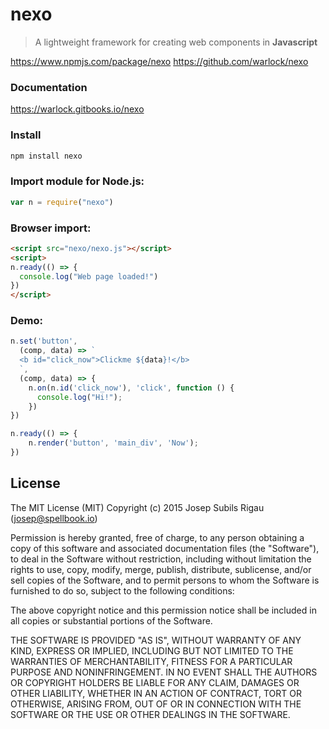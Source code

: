 # nexo
>A lightweight framework for creating web components in **Javascript**

https://www.npmjs.com/package/nexo
https://github.com/warlock/nexo

### Documentation
https://warlock.gitbooks.io/nexo

### Install
```sh
npm install nexo
```

### Import module for Node.js:
```javascript
var n = require("nexo")
```

### Browser import:
```html
<script src="nexo/nexo.js"></script>
<script>
n.ready(() => {
  console.log("Web page loaded!")
})
</script>
```

### Demo:
```javascript
n.set('button',
  (comp, data) => `
  <b id="click_now">Clickme ${data}!</b>
  `,
  (comp, data) => {
    n.on(n.id('click_now'), 'click', function () {
      console.log("Hi!");
    })
})

n.ready(() => {
	n.render('button', 'main_div', 'Now');
})
```

## License
The MIT License (MIT)
Copyright (c) 2015 Josep Subils Rigau (josep@spellbook.io)

Permission is hereby granted, free of charge, to any person obtaining a copy of this software and associated documentation files (the "Software"), to deal in the Software without restriction, including without limitation the rights to use, copy, modify, merge, publish, distribute, sublicense, and/or sell copies of the Software, and to permit persons to whom the Software is furnished to do so, subject to the following conditions:

The above copyright notice and this permission notice shall be included in all copies or substantial portions of the Software.

THE SOFTWARE IS PROVIDED "AS IS", WITHOUT WARRANTY OF ANY KIND, EXPRESS OR IMPLIED, INCLUDING BUT NOT LIMITED TO THE WARRANTIES OF MERCHANTABILITY, FITNESS FOR A PARTICULAR PURPOSE AND NONINFRINGEMENT. IN NO EVENT SHALL THE AUTHORS OR COPYRIGHT HOLDERS BE LIABLE FOR ANY CLAIM, DAMAGES OR OTHER LIABILITY, WHETHER IN AN ACTION OF CONTRACT, TORT OR OTHERWISE, ARISING FROM, OUT OF OR IN CONNECTION WITH THE SOFTWARE OR THE USE OR OTHER DEALINGS IN THE SOFTWARE.
